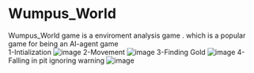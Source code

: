 # Wumpus_World
Wumpus_World game is a enviroment analysis game . which is a popular game for being an AI-agent game  
1-Intialization
![image](https://github.com/user-attachments/assets/1831a109-c29a-468a-a639-5c925ac9429c)
2-Movement
![image](https://github.com/user-attachments/assets/f8e475fb-984e-4d4d-85bb-c9efdd501993)
3-Finding Gold
![image](https://github.com/user-attachments/assets/b5472efa-0d20-4bbf-aad2-24843aaff9c5)
4-Falling in pit ignoring warning 
![image](https://github.com/user-attachments/assets/f4401a3f-f20a-4fb8-9f18-ddbbe7d7abb5)



